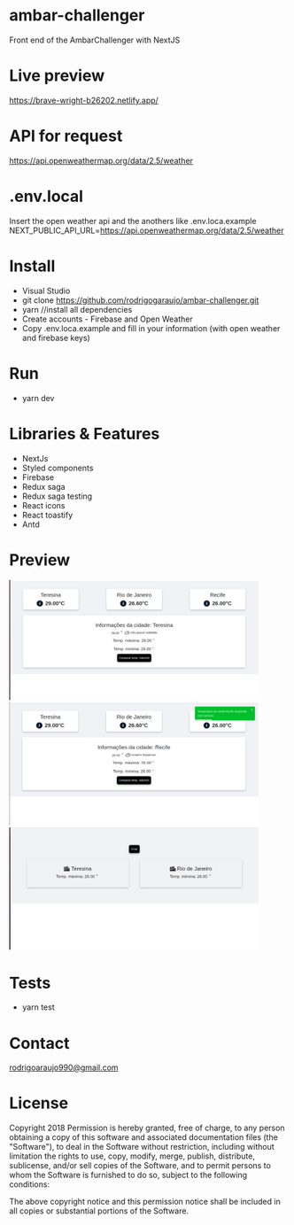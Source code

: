 # ambar-challenger
Front end of the AmbarChallenger with NextJS

# Live preview
https://brave-wright-b26202.netlify.app/

# API for request
https://api.openweathermap.org/data/2.5/weather

# .env.local 
Insert the open weather api and the anothers like .env.loca.example
NEXT_PUBLIC_API_URL=https://api.openweathermap.org/data/2.5/weather

# Install
- Visual Studio
- git clone https://github.com/rodrigogaraujo/ambar-challenger.git
- yarn //install all dependencies
- Create accounts - Firebase and Open Weather
- Copy .env.loca.example and fill in your information (with open weather and firebase keys)

# Run
- yarn dev

# Libraries & Features
- NextJs
- Styled components
- Firebase
- Redux saga
- Redux saga testing
- React icons
- React toastify
- Antd

# Preview
<img src="https://github.com/rodrigogaraujo/ambar-challenger/blob/main/Screenshot%20from%202021-03-14%2019-05-01.png" width="450"/>
<img src="https://github.com/rodrigogaraujo/ambar-challenger/blob/main/Screenshot%20from%202021-03-14%2019-05-09.png" width="450"/>
<img src="https://github.com/rodrigogaraujo/ambar-challenger/blob/main/Screenshot%20from%202021-03-14%2019-05-13.png" width="450"/>

# Tests
- yarn test

# Contact
rodrigoaraujo990@gmail.com

# License
Copyright 2018 Permission is hereby granted, free of charge, to any person obtaining a copy of this software and associated documentation files (the "Software"), to deal in the Software without restriction, including without limitation the rights to use, copy, modify, merge, publish, distribute, sublicense, and/or sell copies of the Software, and to permit persons to whom the Software is furnished to do so, subject to the following conditions:

The above copyright notice and this permission notice shall be included in all copies or substantial portions of the Software.


